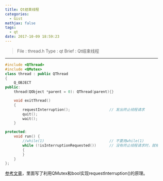 ```yaml
---
title: Qt结束线程
categories:
  - Gist
mathjax: false
tags:
  - qt
date: 2017-10-09 18:59:23
---
```


> File : thread.h
> Type : qt
> Brief : Qt结束线程

<!-- more -->

---

```cpp
#include <QThread>
#include <QMutex>
class thread : public QThread
{
    Q_OBJECT
public:
    thread(QObject *parent = 0): QThread(parent){}

    void exitThread()
    {
        requestInterruption();                  // 发出终止线程请求
        quit();
        wait();
    }

protected:
    void run() {
        //while(1)                              // 不要用while(1)
        while (!isInterruptionRequested())      // 没有终止线程请求时，就相当于while(1)了
        {
        }
    }
};
```

[参考文章](http://blog.csdn.net/caoshangpa/article/details/62421334)，里面写了利用QMutex和bool实现requestInterruption()的原理。

